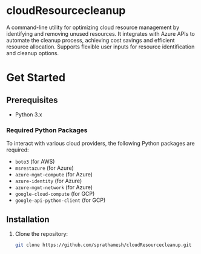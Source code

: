 # cloudResourcecleanup
A command-line utility for optimizing cloud resource management by identifying and removing unused resources. It integrates with Azure APIs to automate the cleanup process, achieving cost savings and efficient resource allocation. Supports flexible user inputs for resource identification and cleanup options.

# Get Started

## Prerequisites

- Python 3.x

### Required Python Packages

To interact with various cloud providers, the following Python packages are required:

- `boto3` (for AWS)
- `msrestazure` (for Azure)
- `azure-mgmt-compute` (for Azure)
- `azure-identity` (for Azure)
- `azure-mgmt-network` (for Azure)
- `google-cloud-compute` (for GCP)
- `google-api-python-client` (for GCP)

## Installation

1. Clone the repository:
   ```bash
   git clone https://github.com/sprathamesh/cloudResourcecleanup.git
